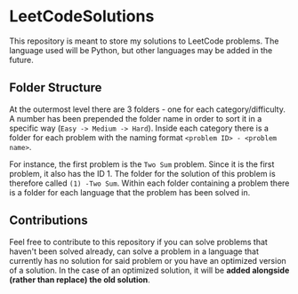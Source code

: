 # LeetCodeSolutions
This repository is meant to store my solutions to LeetCode problems. The language used will be Python, but other languages may be added in the future.


## Folder Structure
At the outermost level there are 3 folders - one for each category/difficulty. A number has been prepended the folder name in order to sort it in a specific way (`Easy -> Medium -> Hard`). Inside each category there is a folder for each problem with the naming format `<problem ID> - <problem name>`.

For instance, the first problem is the `Two Sum` problem. Since it is the first problem, it also has the ID 1. The folder for the solution of this problem is therefore called `(1) -Two Sum`. Within each folder containing a problem there is a folder for each language that the problem has been solved in.

## Contributions
Feel free to contribute to this repository if you can solve problems that haven't been solved already, can solve a problem in a language that currently has no solution for said problem or you have an optimized version of a solution. In the case of an optimized solution, it will be **added alongside (rather than replace) the old solution**.
